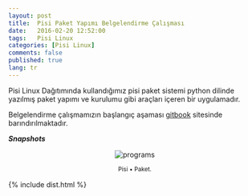 ```yaml
---
layout: post
title:  Pisi Paket Yapımı Belgelendirme Çalışması
date:   2016-02-20 12:52:00
tags:   Pisi Linux
categories: [Pisi Linux]
comments: false
published: true
lang: tr
---
```


Pisi Linux Dağıtımında kullandığımız pisi paket sistemi python dilinde yazılmış paket yapımı ve kurulumu gibi araçları içeren bir uygulamadır. 

Belgelendirme çalışmamızın başlangıç aşaması [gitbook](https://vdemir.gitbooks.io/pisi-paket-yapimi/content/) sitesinde barındırılmaktadır.



***Snapshots***

<div class='pull-right alert alert-warning' style="margin: 15px; text-align: center;">
  <img src="{{ site.baseurl }}/images/pisido-en-1.png" alt="programs" class="resize" />
  <p><small>Pisi &bull; Paket.</small></p>
</div> 
  
<style>
img.resize {
  max-width:100%;
  max-height:100%;
}
</style> 

{% include dist.html %} 
